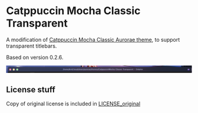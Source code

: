 # Catppuccin Mocha Classic Transparent

A modification of [Catppuccin Mocha Classic Aurorae theme](https://github.com/catppuccin/kde), to support transparent titlebars.

Based on version 0.2.6.

<img src="./titlebar.png"/>

## License stuff

Copy of original license is included in [LICENSE_original](LICENSE_original)
